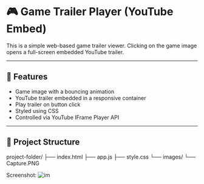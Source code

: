 # 🎮 Game Trailer Player (YouTube Embed)

This is a simple web-based game trailer viewer. Clicking on the game image opens a full-screen embedded YouTube trailer.

---

## 🚀 Features

- Game image with a bouncing animation
- YouTube trailer embedded in a responsive container
- Play trailer on button click
- Styled using CSS
- Controlled via YouTube IFrame Player API

---

## 📁 Project Structure

project-folder/
├── index.html
├── app.js
├── style.css
└── images/
└── Capture.PNG

Screenshot:
![im](https://github.com/user-attachments/assets/2cf4767a-0231-48d9-83c7-07fc01d05a0e)
